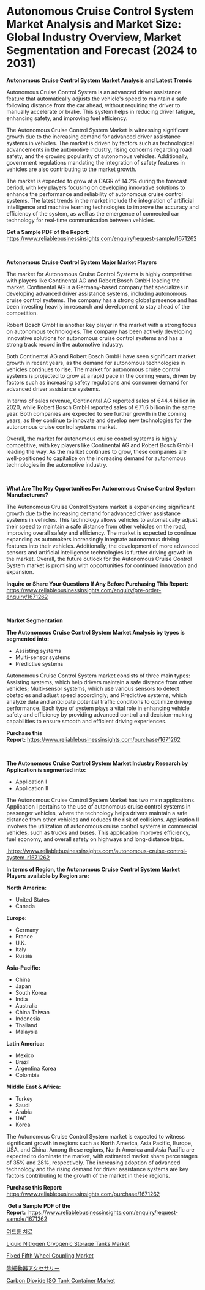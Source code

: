 <p><h1>Autonomous Cruise Control System Market Analysis and Market Size: Global Industry Overview, Market Segmentation and Forecast (2024 to 2031)</h1></p><p><strong>Autonomous Cruise Control System Market Analysis and Latest Trends</strong></p>
<p><p>Autonomous Cruise Control System is an advanced driver assistance feature that automatically adjusts the vehicle's speed to maintain a safe following distance from the car ahead, without requiring the driver to manually accelerate or brake. This system helps in reducing driver fatigue, enhancing safety, and improving fuel efficiency.</p><p>The Autonomous Cruise Control System Market is witnessing significant growth due to the increasing demand for advanced driver assistance systems in vehicles. The market is driven by factors such as technological advancements in the automotive industry, rising concerns regarding road safety, and the growing popularity of autonomous vehicles. Additionally, government regulations mandating the integration of safety features in vehicles are also contributing to the market growth.</p><p>The market is expected to grow at a CAGR of 14.2% during the forecast period, with key players focusing on developing innovative solutions to enhance the performance and reliability of autonomous cruise control systems. The latest trends in the market include the integration of artificial intelligence and machine learning technologies to improve the accuracy and efficiency of the system, as well as the emergence of connected car technology for real-time communication between vehicles.</p></p>
<p><strong>Get a Sample PDF of the Report:&nbsp;</strong> <a href="https://www.reliablebusinessinsights.com/enquiry/request-sample/1671262">https://www.reliablebusinessinsights.com/enquiry/request-sample/1671262</a></p>
<p>&nbsp;</p>
<p><strong>Autonomous Cruise Control System Major Market Players</strong></p>
<p><p>The market for Autonomous Cruise Control Systems is highly competitive with players like Continental AG and Robert Bosch GmbH leading the market. Continental AG is a Germany-based company that specializes in developing advanced driver assistance systems, including autonomous cruise control systems. The company has a strong global presence and has been investing heavily in research and development to stay ahead of the competition.</p><p>Robert Bosch GmbH is another key player in the market with a strong focus on autonomous technologies. The company has been actively developing innovative solutions for autonomous cruise control systems and has a strong track record in the automotive industry.</p><p>Both Continental AG and Robert Bosch GmbH have seen significant market growth in recent years, as the demand for autonomous technologies in vehicles continues to rise. The market for autonomous cruise control systems is projected to grow at a rapid pace in the coming years, driven by factors such as increasing safety regulations and consumer demand for advanced driver assistance systems.</p><p>In terms of sales revenue, Continental AG reported sales of €44.4 billion in 2020, while Robert Bosch GmbH reported sales of €71.6 billion in the same year. Both companies are expected to see further growth in the coming years, as they continue to innovate and develop new technologies for the autonomous cruise control systems market.</p><p>Overall, the market for autonomous cruise control systems is highly competitive, with key players like Continental AG and Robert Bosch GmbH leading the way. As the market continues to grow, these companies are well-positioned to capitalize on the increasing demand for autonomous technologies in the automotive industry.</p></p>
<p>&nbsp;</p>
<p><strong>What Are The Key Opportunities For Autonomous Cruise Control System Manufacturers?</strong></p>
<p><p>The Autonomous Cruise Control System market is experiencing significant growth due to the increasing demand for advanced driver assistance systems in vehicles. This technology allows vehicles to automatically adjust their speed to maintain a safe distance from other vehicles on the road, improving overall safety and efficiency. The market is expected to continue expanding as automakers increasingly integrate autonomous driving features into their vehicles. Additionally, the development of more advanced sensors and artificial intelligence technologies is further driving growth in the market. Overall, the future outlook for the Autonomous Cruise Control System market is promising with opportunities for continued innovation and expansion.</p></p>
<p><strong>Inquire or Share Your Questions If Any Before Purchasing This Report:</strong> <a href="https://www.reliablebusinessinsights.com/enquiry/pre-order-enquiry/1671262">https://www.reliablebusinessinsights.com/enquiry/pre-order-enquiry/1671262</a></p>
<p>&nbsp;</p>
<p><strong>Market Segmentation</strong></p>
<p><strong>The Autonomous Cruise Control System Market Analysis by types is segmented into:</strong></p>
<p><ul><li>Assisting systems</li><li>Multi-sensor systems</li><li>Predictive systems</li></ul></p>
<p><p>Autonomous Cruise Control System market consists of three main types: Assisting systems, which help drivers maintain a safe distance from other vehicles; Multi-sensor systems, which use various sensors to detect obstacles and adjust speed accordingly; and Predictive systems, which analyze data and anticipate potential traffic conditions to optimize driving performance. Each type of system plays a vital role in enhancing vehicle safety and efficiency by providing advanced control and decision-making capabilities to ensure smooth and efficient driving experiences.</p></p>
<p><strong>Purchase this Report:&nbsp;</strong><a href="https://www.reliablebusinessinsights.com/purchase/1671262">https://www.reliablebusinessinsights.com/purchase/1671262</a></p>
<p>&nbsp;</p>
<p><strong>The Autonomous Cruise Control System Market Industry Research by Application is segmented into:</strong></p>
<p><ul><li>Application I</li><li>Application II</li></ul></p>
<p><p>The Autonomous Cruise Control System Market has two main applications. Application I pertains to the use of autonomous cruise control systems in passenger vehicles, where the technology helps drivers maintain a safe distance from other vehicles and reduces the risk of collisions. Application II involves the utilization of autonomous cruise control systems in commercial vehicles, such as trucks and buses. This application improves efficiency, fuel economy, and overall safety on highways and long-distance trips.</p></p>
<p><a href="https://www.reliablebusinessinsights.com/autonomous-cruise-control-system-r1671262">&nbsp;https://www.reliablebusinessinsights.com/autonomous-cruise-control-system-r1671262</a></p>
<p><strong>In terms of Region, the Autonomous Cruise Control System Market Players available by Region are:</strong></p>
<p>
    <p> <strong> North America: </strong>
        <ul>
            <li>United States</li>
            <li>Canada</li>
        </ul>
        </p> 
    <p> <strong> Europe: </strong>
        <ul>
            <li>Germany</li>
            <li>France</li>
            <li>U.K.</li>
            <li>Italy</li>
            <li>Russia</li>
        </ul>
        </p> 
    <p> <strong> Asia-Pacific: </strong>
        <ul>
            <li>China</li>
            <li>Japan</li>
            <li>South Korea</li>
            <li>India</li>
            <li>Australia</li>
            <li>China Taiwan</li>
            <li>Indonesia</li>
            <li>Thailand</li>
            <li>Malaysia</li>
        </ul>
        </p> 
    <p> <strong> Latin America: </strong>
        <ul>
            <li>Mexico</li>
            <li>Brazil</li>
            <li>Argentina Korea</li>
            <li>Colombia</li>
        </ul>
        </p> 
    <p> <strong> Middle East & Africa: </strong>
        <ul>
            <li>Turkey</li>
            <li>Saudi</li>
            <li>Arabia</li>
            <li>UAE</li>
            <li>Korea</li>
        </ul>
    </p>
    </p>
<p><p>The Autonomous Cruise Control System market is expected to witness significant growth in regions such as North America, Asia Pacific, Europe, USA, and China. Among these regions, North America and Asia Pacific are expected to dominate the market, with estimated market share percentages of 35% and 28%, respectively. The increasing adoption of advanced technology and the rising demand for driver assistance systems are key factors contributing to the growth of the market in these regions.</p></p>
<p><strong>Purchase this Report: </strong><a href="https://www.reliablebusinessinsights.com/purchase/1671262">https://www.reliablebusinessinsights.com/purchase/1671262</a></p>
<p>&nbsp;<strong>Get a Sample PDF of the Report:&nbsp;&nbsp;</strong><a href="https://www.reliablebusinessinsights.com/enquiry/request-sample/1671262">https://www.reliablebusinessinsights.com/enquiry/request-sample/1671262</a></p>
<p><strong></strong></p>
<p><p><a href="https://github.com/vdhdwjyp90142/Market-Research-Report-List-3/blob/main/4540780185077.md">여드름 치료</a></p><p><a href="https://medium.com/@polesdua.1/global-liquid-nitrogen-cryogenic-storage-tanks-market-sector-types-applications-market-player-eae3be994b41">Liquid Nitrogen Cryogenic Storage Tanks Market</a></p><p><a href="https://github.com/jacobPayne74/Market-Research-Report-List-1/blob/main/fixed-fifth-wheel-coupling-market.md">Fixed Fifth Wheel Coupling Market</a></p><p><a href="https://github.com/sghwr779811674/Market-Research-Report-List-3/blob/main/8839662182277.md">除細動器アクセサリー</a></p><p><a href="https://medium.com/@rontaybrewer02024/carbon-dioxide-iso-tank-container-market-forecast-global-market-trends-and-analysis-from-2024-to-6084bb035932">Carbon Dioxide ISO Tank Container Market</a></p></p>